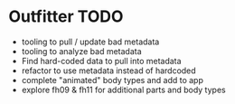 # Outfitter TODO

* tooling to pull / update bad metadata
* tooling to analyze bad metadata
* Find hard-coded data to pull into metadata
* refactor to use metadata instead of hardcoded
* complete "animated" body types and add to app
* explore fh09 & fh11 for additional parts and body types
